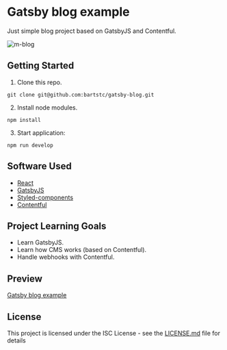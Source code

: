 # Gatsby blog example

Just simple blog project based on GatsbyJS and Contentful.

![m-blog](https://user-images.githubusercontent.com/42715741/63275479-e3ddd500-c2a1-11e9-9958-2ea0ea0072d8.png)

## Getting Started

1. Clone this repo.

```
git clone git@github.com:bartstc/gatsby-blog.git
```

2. Install node modules.

```
npm install
```

3. Start application:

```
npm run develop
```

## Software Used

* [React](https://reactjs.org/)
* [GatsbyJS](https://www.gatsbyjs.org/)
* [Styled-components](https://www.styled-components.com/)
* [Contentful](https://www.contentful.com/)

## Project Learning Goals

* Learn GatsbyJS.
* Learn how CMS works (based on Contentful).
* Handle webhooks with Contentful.

## Preview

[Gatsby blog example](https://m-blog-example.netlify.com/)

## License

This project is licensed under the ISC License - see the [LICENSE.md](LICENSE.md) file for details
